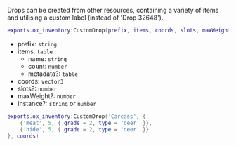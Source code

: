 Drops can be created from other resources, containing a variety of items and utilising a custom label (instead of 'Drop 32648').

```lua
exports.ox_inventory:CustomDrop(prefix, items, coords, slots, maxWeight, instance)
```

* prefix: `string`
* items: `table`
  * name: `string`
  * count: `number`
  * metadata?: `table`
* coords: `vector3`
* slots?: `number`
* maxWeight?: `number`
* instance?: `string` or `number`

```lua
exports.ox_inventory:CustomDrop('Carcass', {
    {'meat', 5, { grade = 2, type = 'deer' }},
    {'hide', 5, { grade = 2, type = 'deer' }}
}, coords)
```
